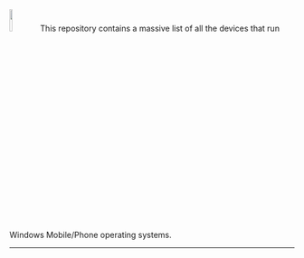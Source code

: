 <img src=https://user-images.githubusercontent.com/95459053/199389046-2e2ab9bf-fbe7-4caa-b5bb-f4e4e7e56f05.png width=10%>
This repository contains a massive list of all the devices that run Windows Mobile/Phone operating systems.

-----
